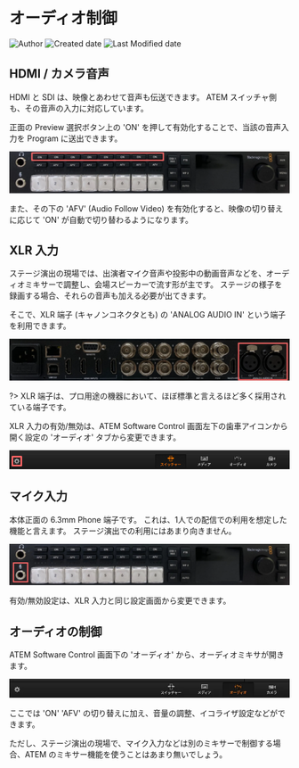 # オーディオ制御

![Author](https://img.shields.io/badge/Author-aKuad-brightgreen)
![Created date](https://img.shields.io/badge/Created-2023%2F09%2F09-blue)
![Last Modified date](https://img.shields.io/badge/Last%20Modified-2023%2F09%2F09-blue)

## HDMI / カメラ音声

HDMI と SDI は、映像とあわせて音声も伝送できます。
ATEM スイッチャ側も、その音声の入力に対応しています。

正面の Preview 選択ボタン上の 'ON' を押して有効化することで、当該の音声入力を Program に送出できます。

![HDMI/SDI audio ON](./media/audio-cam-on.webp ':size=700')

また、その下の 'AFV' (Audio Follow Video) を有効化すると、映像の切り替えに応じて 'ON' が自動で切り替わるようになります。

## XLR 入力

ステージ演出の現場では、出演者マイク音声や投影中の動画音声などを、オーディオミキサーで調整し、会場スピーカーで流す形が主です。
ステージの様子を録画する場合、それらの音声も加える必要が出てきます。

そこで、XLR 端子 (キャノンコネクタとも) の 'ANALOG AUDIO IN' という端子を利用できます。

![XLR input](./media/audio-analog-in.webp ':size=700')

?> XLR 端子は、プロ用途の機器において、ほぼ標準と言えるほど多く採用されている端子です。

XLR 入力の有効/無効は、ATEM Software Control 画面左下の歯車アイコンから開く設定の 'オーディオ' タブから変更できます。

![ATEM Software Control - Config](./media/atem-sc-config.webp ':size=700')

## マイク入力

本体正面の 6.3mm Phone 端子です。
これは、1人での配信での利用を想定した機能と言えます。
ステージ演出での利用にはあまり向きません。

![Mic in](./media/audio-mic-in.webp ':size=700')

有効/無効設定は、XLR 入力と同じ設定画面から変更できます。

## オーディオの制御

ATEM Software Control 画面下の 'オーディオ' から、オーディオミキサが開きます。

![ATEM Software Control - Audio](./media/atem-sc-audio.webp ':size=700')

ここでは 'ON' 'AFV' の切り替えに加え、音量の調整、イコライザ設定などができます。

ただし、ステージ演出の現場で、マイク入力などは別のミキサーで制御する場合、ATEM のミキサー機能を使うことはあまり無いでしょう。
